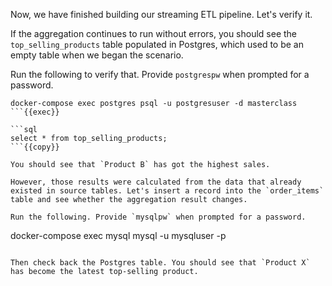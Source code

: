 Now, we have finished building our streaming ETL pipeline. Let's verify it.

If the aggregation continues to run without errors, you should see the `top_selling_products` table populated in Postgres, which used to be an empty table when we began the scenario.

Run the following to verify that. Provide `postgrespw` when prompted for a password.

```
docker-compose exec postgres psql -u postgresuser -d masterclass
```{{exec}}

```sql
select * from top_selling_products;
```{{copy}}

You should see that `Product B` has got the highest sales.

However, those results were calculated from the data that already existed in source tables. Let's insert a record into the `order_items` table and see whether the aggregation result changes.

Run the following. Provide `mysqlpw` when prompted for a password.

```
docker-compose exec mysql mysql -u mysqluser -p
```

Then check back the Postgres table. You should see that `Product X` has become the latest top-selling product.

